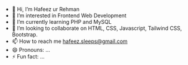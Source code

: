 - 👋 Hi, I’m Hafeez ur Rehman
- 👀 I’m interested in Frontend Web Development
- 🌱 I’m currently learning PHP and MySQL
- 💞️ I’m looking to collaborate on HTML, CSS, Javascript, Tailwind CSS, Bootstrap.
- 📫 How to reach me hafeez.sleeps@gmail.com
- 😄 Pronouns: ...
- ⚡ Fun fact: ...

<!---
Hafeez-Programmer/Hafeez-Programmer is a ✨ special ✨ repository because its `README.md` (this file) appears on your GitHub profile.
You can click the Preview link to take a look at your changes.
--->
